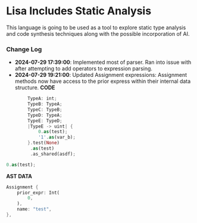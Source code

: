 # Lisa Includes Static Analysis 

This language is going to be used as a tool to explore static type analysis and
code synthesis techniques along with the possible incorporation of AI.

### Change Log

- **2024-07-29 17:39:00**: Implemented most of parser. Ran into issue with after
attempting to add operators to expression parsing.
- **2024-07-29 19:21:00**: Updated Assignment expressions:
Assignment methods now have access to the prior express within their internal
data structure.
**CODE**
```rs
        TypeA: int;
        TypeB: TypeA;
        TypeC: TypeB;
        TypeD: TypeA;
        TypeE: TypeD;
        |TypeE -> uint| {
            0.as(test);
            '1'.as(var_b);
        }.test(None)
         .as(test)
         .as_shared(asdf);

0.as(test);
```
**AST DATA**
```rs
Assignment {
    prior_expr: Int(
        0,
    ),
    name: "test",
},
```

